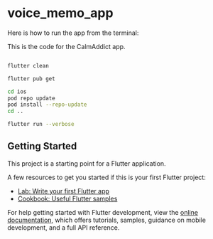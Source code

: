 # voice_memo_app

Here is how to run the app from the terminal: 

This is the code for the CalmAddict app. 

```bash

flutter clean

flutter pub get

cd ios
pod repo update
pod install --repo-update
cd ..

flutter run --verbose


```

## Getting Started

This project is a starting point for a Flutter application.

A few resources to get you started if this is your first Flutter project:

- [Lab: Write your first Flutter app](https://docs.flutter.dev/get-started/codelab)
- [Cookbook: Useful Flutter samples](https://docs.flutter.dev/cookbook)

For help getting started with Flutter development, view the
[online documentation](https://docs.flutter.dev/), which offers tutorials,
samples, guidance on mobile development, and a full API reference.
